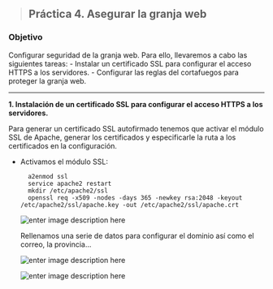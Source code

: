 > ## Práctica 4. Asegurar la granja web
###  **Objetivo**
Configurar seguridad de la granja web. Para ello, llevaremos a cabo las siguientes tareas:
	- Instalar un certificado SSL para configurar el acceso HTTPS a los servidores.
	-  Configurar las reglas del cortafuegos para proteger la granja web.

------------------------------------------------------------------------------------


**1. Instalación de un certificado SSL para configurar el acceso HTTPS a los servidores.**

Para generar un certificado SSL autofirmado tenemos que activar el módulo SSL de Apache, generar los certificados y especificarle la ruta a los certificados en la configuración.

- Activamos el módulo SSL:

		a2enmod ssl
		service apache2 restart
		mkdir /etc/apache2/ssl
		openssl req -x509 -nodes -days 365 -newkey rsa:2048 -keyout /etc/apache2/ssl/apache.key -out /etc/apache2/ssl/apache.crt

	![enter image description here](http://oi67.tinypic.com/qx8cd2.jpg)

	Rellenamos una serie de datos para configurar el dominio así como el correo, la provincia...

	 ![enter image description here](http://i.imgur.com/h6pauBO.png)
  		
  	![enter image description here](http://i.imgur.com/nWJOZMy.png)


						